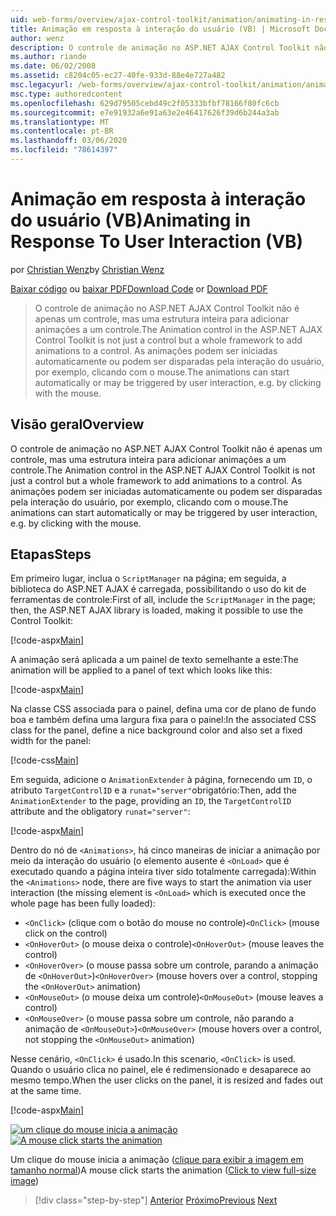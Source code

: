 ```yaml
---
uid: web-forms/overview/ajax-control-toolkit/animation/animating-in-response-to-user-interaction-vb
title: Animação em resposta à interação do usuário (VB) | Microsoft Docs
author: wenz
description: O controle de animação no ASP.NET AJAX Control Toolkit não é apenas um controle, mas uma estrutura inteira para adicionar animações a um controle. As animações podem Star...
ms.author: riande
ms.date: 06/02/2008
ms.assetid: c8204c05-ec27-40fe-933d-88e4e727a482
msc.legacyurl: /web-forms/overview/ajax-control-toolkit/animation/animating-in-response-to-user-interaction-vb
msc.type: authoredcontent
ms.openlocfilehash: 629d79505cebd49c2f05333bfbf78166f80fc6cb
ms.sourcegitcommit: e7e91932a6e91a63e2e46417626f39d6b244a3ab
ms.translationtype: MT
ms.contentlocale: pt-BR
ms.lasthandoff: 03/06/2020
ms.locfileid: "78614397"
---
```

# <a name="animating-in-response-to-user-interaction-vb"></a><span data-ttu-id="f9c40-104">Animação em resposta à interação do usuário (VB)</span><span class="sxs-lookup"><span data-stu-id="f9c40-104">Animating in Response To User Interaction (VB)</span></span>

<span data-ttu-id="f9c40-105">por [Christian Wenz](https://github.com/wenz)</span><span class="sxs-lookup"><span data-stu-id="f9c40-105">by [Christian Wenz](https://github.com/wenz)</span></span>

<span data-ttu-id="f9c40-106">[Baixar código](https://download.microsoft.com/download/f/9/a/f9a26acd-8df4-4484-8a18-199e4598f411/Animation6.vb.zip) ou [baixar PDF](https://download.microsoft.com/download/6/7/1/6718d452-ff89-4d3f-a90e-c74ec2d636a3/animation6VB.pdf)</span><span class="sxs-lookup"><span data-stu-id="f9c40-106">[Download Code](https://download.microsoft.com/download/f/9/a/f9a26acd-8df4-4484-8a18-199e4598f411/Animation6.vb.zip) or [Download PDF](https://download.microsoft.com/download/6/7/1/6718d452-ff89-4d3f-a90e-c74ec2d636a3/animation6VB.pdf)</span></span>

> <span data-ttu-id="f9c40-107">O controle de animação no ASP.NET AJAX Control Toolkit não é apenas um controle, mas uma estrutura inteira para adicionar animações a um controle.</span><span class="sxs-lookup"><span data-stu-id="f9c40-107">The Animation control in the ASP.NET AJAX Control Toolkit is not just a control but a whole framework to add animations to a control.</span></span> <span data-ttu-id="f9c40-108">As animações podem ser iniciadas automaticamente ou podem ser disparadas pela interação do usuário, por exemplo, clicando com o mouse.</span><span class="sxs-lookup"><span data-stu-id="f9c40-108">The animations can start automatically or may be triggered by user interaction, e.g. by clicking with the mouse.</span></span>

## <a name="overview"></a><span data-ttu-id="f9c40-109">Visão geral</span><span class="sxs-lookup"><span data-stu-id="f9c40-109">Overview</span></span>

<span data-ttu-id="f9c40-110">O controle de animação no ASP.NET AJAX Control Toolkit não é apenas um controle, mas uma estrutura inteira para adicionar animações a um controle.</span><span class="sxs-lookup"><span data-stu-id="f9c40-110">The Animation control in the ASP.NET AJAX Control Toolkit is not just a control but a whole framework to add animations to a control.</span></span> <span data-ttu-id="f9c40-111">As animações podem ser iniciadas automaticamente ou podem ser disparadas pela interação do usuário, por exemplo, clicando com o mouse.</span><span class="sxs-lookup"><span data-stu-id="f9c40-111">The animations can start automatically or may be triggered by user interaction, e.g. by clicking with the mouse.</span></span>

## <a name="steps"></a><span data-ttu-id="f9c40-112">Etapas</span><span class="sxs-lookup"><span data-stu-id="f9c40-112">Steps</span></span>

<span data-ttu-id="f9c40-113">Em primeiro lugar, inclua o `ScriptManager` na página; em seguida, a biblioteca do ASP.NET AJAX é carregada, possibilitando o uso do kit de ferramentas de controle:</span><span class="sxs-lookup"><span data-stu-id="f9c40-113">First of all, include the `ScriptManager` in the page; then, the ASP.NET AJAX library is loaded, making it possible to use the Control Toolkit:</span></span>

[!code-aspx[Main](animating-in-response-to-user-interaction-vb/samples/sample1.aspx)]

<span data-ttu-id="f9c40-114">A animação será aplicada a um painel de texto semelhante a este:</span><span class="sxs-lookup"><span data-stu-id="f9c40-114">The animation will be applied to a panel of text which looks like this:</span></span>

[!code-aspx[Main](animating-in-response-to-user-interaction-vb/samples/sample2.aspx)]

<span data-ttu-id="f9c40-115">Na classe CSS associada para o painel, defina uma cor de plano de fundo boa e também defina uma largura fixa para o painel:</span><span class="sxs-lookup"><span data-stu-id="f9c40-115">In the associated CSS class for the panel, define a nice background color and also set a fixed width for the panel:</span></span>

[!code-css[Main](animating-in-response-to-user-interaction-vb/samples/sample3.css)]

<span data-ttu-id="f9c40-116">Em seguida, adicione o `AnimationExtender` à página, fornecendo um `ID`, o atributo `TargetControlID` e a `runat="server"`obrigatório:</span><span class="sxs-lookup"><span data-stu-id="f9c40-116">Then, add the `AnimationExtender` to the page, providing an `ID`, the `TargetControlID` attribute and the obligatory `runat="server"`:</span></span>

[!code-aspx[Main](animating-in-response-to-user-interaction-vb/samples/sample4.aspx)]

<span data-ttu-id="f9c40-117">Dentro do nó de `<Animations>`, há cinco maneiras de iniciar a animação por meio da interação do usuário (o elemento ausente é `<OnLoad>` que é executado quando a página inteira tiver sido totalmente carregada):</span><span class="sxs-lookup"><span data-stu-id="f9c40-117">Within the `<Animations>` node, there are five ways to start the animation via user interaction (the missing element is `<OnLoad>` which is executed once the whole page has been fully loaded):</span></span>

- <span data-ttu-id="f9c40-118">`<OnClick>` (clique com o botão do mouse no controle)</span><span class="sxs-lookup"><span data-stu-id="f9c40-118">`<OnClick>` (mouse click on the control)</span></span>
- <span data-ttu-id="f9c40-119">`<OnHoverOut>` (o mouse deixa o controle)</span><span class="sxs-lookup"><span data-stu-id="f9c40-119">`<OnHoverOut>` (mouse leaves the control)</span></span>
- <span data-ttu-id="f9c40-120">`<OnHoverOver>` (o mouse passa sobre um controle, parando a animação de `<OnHoverOut>`)</span><span class="sxs-lookup"><span data-stu-id="f9c40-120">`<OnHoverOver>` (mouse hovers over a control, stopping the `<OnHoverOut>` animation)</span></span>
- <span data-ttu-id="f9c40-121">`<OnMouseOut>` (o mouse deixa um controle)</span><span class="sxs-lookup"><span data-stu-id="f9c40-121">`<OnMouseOut>` (mouse leaves a control)</span></span>
- <span data-ttu-id="f9c40-122">`<OnMouseOver>` (o mouse passa sobre um controle, não parando a animação de `<OnMouseOut>`)</span><span class="sxs-lookup"><span data-stu-id="f9c40-122">`<OnMouseOver>` (mouse hovers over a control, not stopping the `<OnMouseOut>` animation)</span></span>

<span data-ttu-id="f9c40-123">Nesse cenário, `<OnClick>` é usado.</span><span class="sxs-lookup"><span data-stu-id="f9c40-123">In this scenario, `<OnClick>` is used.</span></span> <span data-ttu-id="f9c40-124">Quando o usuário clica no painel, ele é redimensionado e desaparece ao mesmo tempo.</span><span class="sxs-lookup"><span data-stu-id="f9c40-124">When the user clicks on the panel, it is resized and fades out at the same time.</span></span>

[!code-aspx[Main](animating-in-response-to-user-interaction-vb/samples/sample5.aspx)]

<span data-ttu-id="f9c40-125">[![um clique do mouse inicia a animação](animating-in-response-to-user-interaction-vb/_static/image2.png)](animating-in-response-to-user-interaction-vb/_static/image1.png)</span><span class="sxs-lookup"><span data-stu-id="f9c40-125">[![A mouse click starts the animation](animating-in-response-to-user-interaction-vb/_static/image2.png)](animating-in-response-to-user-interaction-vb/_static/image1.png)</span></span>

<span data-ttu-id="f9c40-126">Um clique do mouse inicia a animação ([clique para exibir a imagem em tamanho normal](animating-in-response-to-user-interaction-vb/_static/image3.png))</span><span class="sxs-lookup"><span data-stu-id="f9c40-126">A mouse click starts the animation ([Click to view full-size image](animating-in-response-to-user-interaction-vb/_static/image3.png))</span></span>

> [!div class="step-by-step"]
> <span data-ttu-id="f9c40-127">[Anterior](picking-one-animation-out-of-a-list-vb.md)
> [Próximo](disabling-actions-during-animation-vb.md)</span><span class="sxs-lookup"><span data-stu-id="f9c40-127">[Previous](picking-one-animation-out-of-a-list-vb.md)
[Next](disabling-actions-during-animation-vb.md)</span></span>
